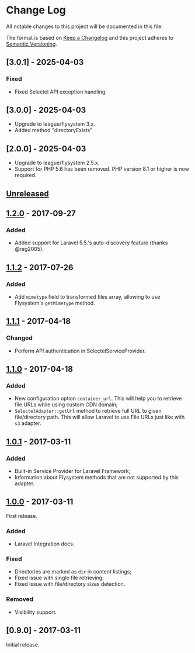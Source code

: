 # Change Log
All notable changes to this project will be documented in this file.

The format is based on [Keep a Changelog](http://keepachangelog.com/) 
and this project adheres to [Semantic Versioning](http://semver.org/).

## [3.0.1] - 2025-04-03
### Fixed
- Fixed Selectel API exception handling.

## [3.0.0] - 2025-04-03
- Upgrade to league/flysystem 3.x.
- Added method "directoryExists"

## [2.0.0] - 2025-04-03
- Upgrade to league/flysystem 2.5.x.
- Support for PHP 5.6 has been removed. PHP version 8.1 or higher is now required.

## [Unreleased]

## [1.2.0] - 2017-09-27
### Added
- Added support for Laravel 5.5.'s auto-discovery feature (thanks @reg2005).

## [1.1.2] - 2017-07-26
### Added
- Add `mimetype` field to transformed files array, allowing to use Flysystem's `getMimetype` method.

## [1.1.1] - 2017-04-18
### Changed
- Perform API authentication in SelectelServiceProvider.

## [1.1.0] - 2017-04-18
### Added
- New configuration option `container_url`. This will help you to retrieve file URLs while using custom CDN domain;
- `SelectelAdapter::getUrl` method to retrieve full URL to given file/directory path. This will allow Laravel to use File URLs just like with `s3` adapter.

## [1.0.1] - 2017-03-11
### Added
- Built-in Service Provider for Laravel Framework;
- Information about Flysystem methods that are not supported by this adapter.

## [1.0.0] - 2017-03-11
First release.

### Added
- Laravel Integration docs.

### Fixed
- Directories are marked as `dir` in content listings;
- Fixed issue with single file retrieving;
- Fixed issue with file/directory sizes detection.

### Removed
- Visibility support.

## [0.9.0] - 2017-03-11
Initial release.

[Unreleased]: https://github.com/ArgentCrusade/flysystem-selectel/compare/1.2.0...HEAD
[1.2.0]: https://github.com/ArgentCrusade/flysystem-selectel/compare/1.1.2...1.2.0
[1.1.2]: https://github.com/ArgentCrusade/flysystem-selectel/compare/1.1.1...1.1.2
[1.1.1]: https://github.com/ArgentCrusade/flysystem-selectel/compare/1.1.0...1.1.1
[1.1.0]: https://github.com/ArgentCrusade/flysystem-selectel/compare/1.0.1...1.1.0
[1.0.1]: https://github.com/ArgentCrusade/flysystem-selectel/compare/1.0.0...1.0.1
[1.0.0]: https://github.com/ArgentCrusade/flysystem-selectel/compare/0.9.0...1.0.0

